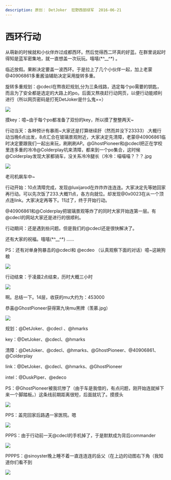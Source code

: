 ```yaml
---
description: 原创： DetJoker  狂野西部绿军  2016-06-21
---
```


# 西环行动

从萌新的时候就和小伙伴炸过成都西环。然后觉得西二环真的好蓝。在群里说起时得知是蓝军密集地，就一直想盖一次玩玩。嘻嘻\(\*^\_\_^\*\) 。

临近放假。果断决定要盖一波西环。于是拉上了几个小伙伴一起，加上老蒙@40906861多重酱油辅助决定采用旋转多重。

旋转多重规划：@cdecl在熬夜赶规划,分为三条线路，选定每个po需要的钥匙，而且为了安全都是选定的大路上的po。后面又熬夜赶行动网页，以便行动能顺利进行（所以网页密码是打死DetJoker是什么鬼==）

![](../../.gitbook/assets/pic_001%20%283%29.jpg)

摸key：噫~由于每个po都准备了双份的key，所以摸了整整两天~

行动当天：各种预计有暴雨~大家还是打算继续肝（然而并没下23333）.大概行动当晚6点出发，8点汇合在玻璃景观附近，大家决定先清障，老蒙@40906861临时决定要跟我们一起出来玩，刷刷刷AP。@GhostPioneer和@cdecl把正在学校里连多重的冷冷@Colderplay坑来清障，都来到一个po集合，这时候@Colderplay发现大家都骑车，没关系冷冷腿长（冷冷：喵喵喵？？？.jpg

![](../../.gitbook/assets/pic_002%20%284%29.jpg)

老司机飙车中~

行动开始：10点清障完成，发现@luxijarod在炸炸炸连连连。大家决定先等她回家再行动。可以先次饭了233.大概11点，各方向就位。却发现@0x0023在从一个顶点连link。大家决定再等下。11过了，终于开始行动。

@40906861和@Colderplay把玻璃景观等炸了的同时大家开始连第一层。有@cdecl的网站大家还是进行的很顺利。

行动期间：还是遇到些问题。但是我们的@cdecl还是很快解决了。

还有大家的祝福。嘻嘻\(\*^\_\_^\*\) ……

PS：还有对单身狗暴击的@cdecl和 @ecdeo （认真观察下面的对话）噫~这碗狗粮

![](../../.gitbook/assets/pic_003.jpeg)

行动结束：于凌晨2点结束，历时大概三小时

![](../../.gitbook/assets/pic_004.gif)

 啊。总结一下。14层，收获的mu大约为：453000

恭喜@GhostPioneer获得第九块mu黑牌（羡慕.jpg）

![](../../.gitbook/assets/pic_005%20%281%29.jpg)

规划：@DetJoker、@cdecl 、@hmarks

key：@DetJoker、@cdecl、@hmarks

清障：@DetJoker、@cdecl、@hmarks、@GhostPioneer、@40906861、@Colderplay

link：@DetJoker、@cdecl、@hmarks、@GhostPioneer

intel：@DuskPiper、@edeco

PS：@GhostPioneer被我坑惨了（由于车是我借的，有点问题，刚开始连就掉下来一个脚踏板。）这条线前期距离很短，后面就坑了。摸摸头

![](../../.gitbook/assets/pic_006.jpg)

PPS：盖完回家后路遇一家医院。嗯

![](../../.gitbook/assets/pic_007%20%284%29.jpg)

PPPS：由于行动前一天@cdecl的手机掉了，于是默默成为背后commander

![](../../.gitbook/assets/pic_008%20%282%29.jpg)

PPPPS：@sinoyster晚上睡不着一直连连连的岳父（在上边的动图右下角（我知道你们看不到

![](../../.gitbook/assets/pic_009%20%281%29.gif)

